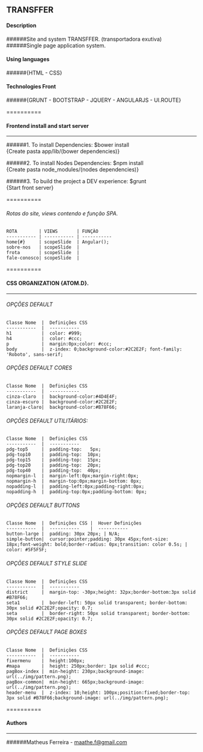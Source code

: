 TRANSFFER
------------------

#### Description
######Site and system TRANSFFER. (transportadora exutiva) 
######Single page application system.

#### Using languages
######{HTML - CSS}

#### Technologies Front
######{GRUNT - BOOTSTRAP - JQUERY - ANGULARJS - UI.ROUTE}

==========

#### Frontend install and start server
------------------  

######1. To install Dependencies:
	  $bower install  
	  {Create pasta app/lib/(bower dependencies)}

######2. To install Nodes Dependencies:
	  $npm install  
	  {Create pasta node_modules/(nodes dependencies)}

######3. To build the project a DEV experience:
	  $grunt   
	  {Start front server}

==========

###### Rotas do site, views contendo e função SPA.
	ROTA        | VIEWS       | FUNÇÃO
	----------- | ----------- | -----------
	home{#}     | scopeSlide  | Angular();
	sobre-nos   | scopeSlide  | 
	frota       | scopeSlide  | 	
	fale-conosco| scopeSlide  | 

==========

#### CSS ORGANIZATION {ATOM.D}.
------------------  

###### OPÇÕES DEFAULT
	Classe Nome  |  Definições CSS
	-----------  |  -----------
	h1           |  color: #999;
	h4           |  color: #ccc;
	p            |  margin:0px;color: #ccc;
	body         |  z-index: 0;background-color:#2C2E2F; font-family: 'Roboto', sans-serif;	

###### OPÇÕES DEFAULT CORES
	Classe Nome  |  Definições CSS
	-----------  |  -----------
	cinza-claro  |  background-color:#4D4E4F;
	cinza-escuro |  background-color:#2C2E2F;
	laranja-claro|  background-color:#B78F66;

###### OPÇÕES DEFAULT UTILITÁRIOS:
	Classe Nome  |  Definições CSS
	-----------  |  -----------
	pdg-top5     |  padding-top:   5px;
	pdg-top10    |  padding-top:  10px;
	pdg-top15    |  padding-top:  15px;
	pdg-top20    |  padding-top:  20px;
	pdg-top40    |  padding-top:  40px;
	nopmargin-l  |  margin-left:0px;margin-right:0px;
	nopmargin-h  |  margin-top:0px;margin-bottom: 0px;	
	nopadding-l  |  padding-left:0px;padding-right:0px;
	nopadding-h  |  padding-top:0px;padding-bottom: 0px;

###### OPÇÕES DEFAULT BUTTONS 
	Classe Nome  |  Definições CSS |  Hover Definições
	-----------  |  -----------    |  -----------
	button-large |  padding: 30px 20px; | N/A;
	simple-button|  cursor:pointer;padding: 30px 45px;font-size: 18px;font-weight: bold;border-radius: 0px;transition: color 0.5s; | color: #5F5F5F;

###### OPÇÕES DEFAULT STYLE SLIDE
	Classe Nome  |  Definições CSS
	-----------  |  -----------
	district     |  margin-top: -30px;height: 32px;border-bottom:3px solid #B78F66;
	seta1        |  border-left: 50px solid transparent; border-bottom: 30px solid #2C2E2F;opacity: 0.7;
	seta         |  border-right: 50px solid transparent; border-bottom: 30px solid #2C2E2F;opacity: 0.7;

###### OPÇÕES DEFAULT PAGE BOXES
	Classe Nome  |  Definições CSS
	-----------  |  -----------
	fixermenu    |  height:100px;	
	#mapa        |  height: 250px;border: 1px solid #ccc;	
	pagBox-index |  min-height: 230px;background-image: url(../img/pattern.png);
	pagBox-common|  min-height: 665px;background-image: url(../img/pattern.png);	
	header-menu  |  z-index: 10;height: 100px;position:fixed;border-top: 3px solid #B78F66;background-image: url(../img/pattern.png);

==========

#### Authors
------------------

######Matheus Ferreira - <maathe.f@gmail.com>
